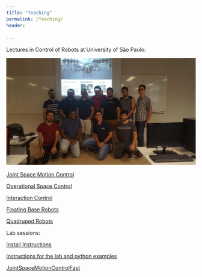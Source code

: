 ```yaml
---
title: "Teaching"
permalink: /Teaching/
header:

---
```


Lectures in Control of Robots at University of São Paulo:

![](https://github.com/mfocchi/mfocchi.github.io/blob/master/_data/pic_course_usp.jpg)



[Joint Space Motion Control](https://www.dropbox.com/s/1tl5s22ms3ktbb9/jointSpaceControlV2.pdf)

[Operational Space Control](https://www.dropbox.com/s/ohilzc7g8so5erk/operationalSpaceControl.pdf)

[Interaction Control](https://www.dropbox.com/s/7b49lmr4jn3warn/interactionControl.pdf)

[Floating Base Robots](https://www.dropbox.com/s/rbmw4oaxs4af8xh/floatingBaseRobots.pdf?dl=0)

[Quadruped Robots](https://www.dropbox.com/s/tyiiwi8azi656w5/Lecture5_QuadrupedsNoNotes.pptx)

Lab sessions:

[Install Instructions](https://www.dropbox.com/s/7pl7gokup5a9ku3/install.txt?dl=0)

[Instructions for the lab and python examples](https://www.dropbox.com/s/598n6zarutt06cm/lab.zip)

[JointSpaceMotionControlFast](https://www.dropbox.com/s/rf0n6h68tee12xw/jointSpaceMotionControlFast.py?dl=0)



